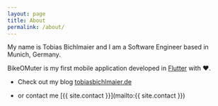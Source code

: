 ```yaml
---
layout: page
title: About
permalink: /about/
---
```


My name is Tobias Bichlmaier and I am a Software Engineer based in Munich, Germany.


BikeOMuter is my first mobile application developed in [Flutter](https://www.flutter.dev) with :heart:.


* Check out my blog [tobiasbichlmaier.de](https:tobiasbichlmaier.de)

* or contact me [{{ site.contact }}](mailto:{{ site.contact }})